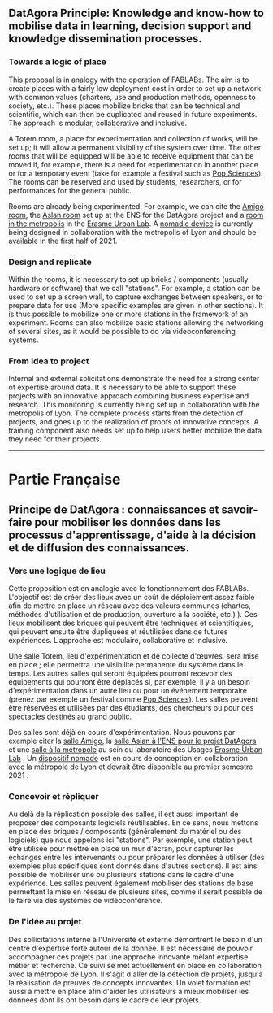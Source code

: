 ## DatAgora Principle: Knowledge and know-how to mobilise data in learning, decision support and knowledge dissemination processes.

### Towards a logic of place

This proposal is in analogy with the operation of FABLABs. The aim is to create places with a fairly low deployment cost in order to set up a network with common values (charters, use and production methods, openness to society, etc.). These places mobilize bricks that can be technical and scientific, which can then be duplicated and reused in future experiments. The approach is modular, collaborative and inclusive. 

A Totem room, a place for experimentation and collection of works, will be set up; it will allow a permanent visibility of the system over time. The other rooms that will be equipped will be able to receive equipment that can be moved if, for example, there is a need for experimentation in another place or for a temporary event (take for example a festival such as [Pop Sciences](https://popsciences.universite-lyon.fr/le-festival/)). The rooms can be reserved and used by students, researchers, or for performances for the general public.

Rooms are already being experimented. For example, we can cite the [Amigo room](Amigo_platform), the [Aslan room](https://aslan.universite-lyon.fr/) set up at the ENS for the DatAgora project and a [room in the metropolis](Vegetalization-Project) in the [Erasme Urban Lab](https://www.erasme.org/#erasme). A [nomadic device](http://www.auvergne-rhone-alpesolidaires.org/formation/formation-la-mediation-nomade-lyon-69) is currently being designed in collaboration with the metropolis of Lyon and should be available in the first half of 2021.

### Design and replicate

Within the rooms, it is necessary to set up bricks / components (usually hardware or software) that we call "stations". For example, a station can be used to set up a screen wall, to capture exchanges between speakers, or to prepare data for use (More specific examples are given in other sections). It is thus possible to mobilize one or more stations in the framework of an experiment. Rooms can also mobilize basic stations allowing the networking of several sites, as it would be possible to do via videoconferencing systems.

### From idea to project

Internal and external solicitations demonstrate the need for a strong center of expertise around data. It is necessary to be able to support these projects with an innovative approach combining business expertise and research. This monitoring is currently being set up in collaboration with the metropolis of Lyon. The complete process starts from the detection of projects, and goes up to the realization of proofs of innovative concepts. A training component also needs set up to help users better mobilize the data they need for their projects. 







*** 
# Partie Française

## Principe de DatAgora : connaissances et savoir-faire pour mobiliser les données dans les processus d'apprentissage, d'aide à la décision et de diffusion des connaissances.

### Vers une logique de lieu
Cette proposition est en analogie avec le fonctionnement des FABLABs. L'objectif est de créer des lieux avec un coût de déploiement assez faible afin de mettre en place un réseau avec des valeurs communes (chartes, méthodes d'utilisation et de production, ouverture à la société, etc.) ). Ces lieux mobilisent des briques qui peuvent être techniques et scientifiques, qui peuvent ensuite être dupliquées et réutilisées dans de futures expériences. L'approche est modulaire, collaborative et inclusive. 

Une salle Totem, lieu d'expérimentation et de collecte d'œuvres, sera mise en place ; elle permettra une visibilité permanente du système dans le temps. Les autres salles qui seront équipées pourront recevoir des équipements qui pourront être déplacés si, par exemple, il y a un besoin d'expérimentation dans un autre lieu ou pour un événement temporaire (prenez par exemple un festival comme [Pop Sciences](https://popsciences.universite-lyon.fr/le-festival/)). Les salles peuvent être réservées et utilisées par des étudiants, des chercheurs ou pour des spectacles destinés au grand public.

Des salles sont déjà en cours d'expérimentation. Nous pouvons par exemple citer la [salle Amigo](Amigo_platform), la [salle Aslan à l'ENS pour le projet DatAgora](https://aslan.universite-lyon.fr/) et une [salle à la métropole](Vegetalization-Project) au sein du laboratoire des Usages [Erasme Urban Lab](https://www.erasme.org/#erasme) . Un [dispositif nomade](http://www.auvergne-rhone-alpesolidaires.org/formation/formation-la-mediation-nomade-lyon-69) est en cours de conception en collaboration avec la métropole de Lyon et devrait être disponible au premier semestre 2021 .

### Concevoir et répliquer
Au delà de la réplication possible des salles, il est aussi important de proposer des composants logiciels réutilisables. En ce sens, nous mettons en place des briques / composants (généralement du matériel ou des logiciels) que nous appelons ici "stations". Par exemple, une station peut être utilisée pour mettre en place un mur d'écran, pour capturer les échanges entre les intervenants ou pour préparer les données à utiliser (des exemples plus spécifiques sont donnés dans d'autres sections). Il est ainsi possible de mobiliser une ou plusieurs stations dans le cadre d'une expérience. Les salles peuvent également mobiliser des stations de base permettant la mise en réseau de plusieurs sites, comme il serait possible de le faire via des systèmes de vidéoconférence.

### De l'idée au projet
Des sollicitations interne à l'Université et externe démontrent le besoin d'un centre d'expertise forte autour de la donnée. Il est nécessaire de pouvoir accompagner ces projets par une approche innovante mêlant expertise métier et recherche. Ce suivi se met actuellement en place en collaboration avec la métropole de Lyon. Il s'agit d'aller de la détection de projets, jusqu'à la réalisation de preuves de concepts innovantes. Un volet formation est aussi à mettre en place afin d'aider les utilisateurs à mieux mobiliser les données dont ils ont besoin dans le cadre de leur projets. 

